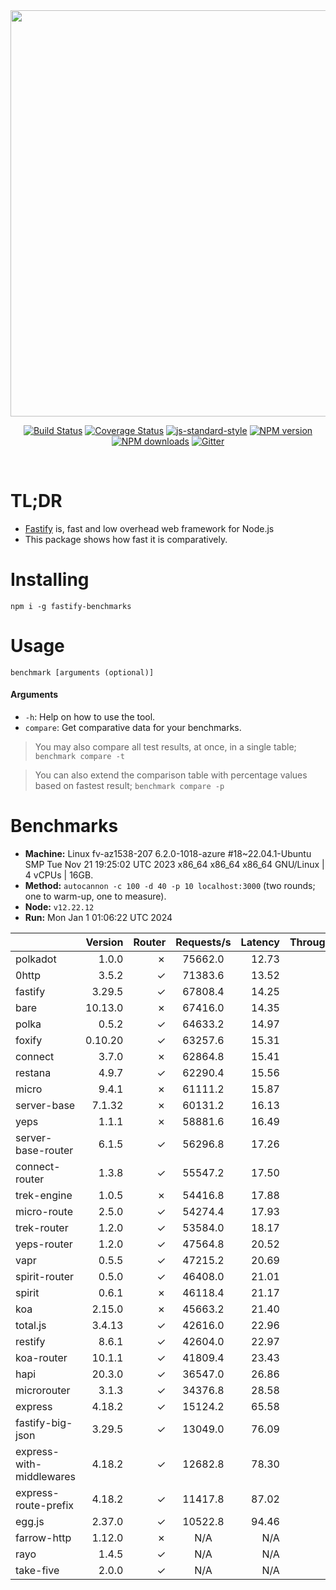 <div align="center">
<img src="https://github.com/fastify/graphics/raw/master/full-logo.png" width="650" height="auto"/>
</div>

<div align="center">

[![Build Status](https://travis-ci.org/fastify/fastify.svg?branch=master)](https://travis-ci.org/fastify/fastify)
[![Coverage Status](https://coveralls.io/repos/github/fastify/fastify/badge.svg?branch=master)](https://coveralls.io/github/fastify/fastify?branch=master)
[![js-standard-style](https://img.shields.io/badge/code%20style-standard-brightgreen.svg?style=flat)](http://standardjs.com/)
[![NPM version](https://img.shields.io/npm/v/fastify.svg?style=flat)](https://www.npmjs.com/package/fastify)
[![NPM downloads](https://img.shields.io/npm/dm/fastify.svg?style=flat)](https://www.npmjs.com/package/fastify) [![Gitter](https://badges.gitter.im/gitterHQ/gitter.svg)](https://gitter.im/fastify)
</div>
<br />

# TL;DR

* [Fastify](https://github.com/fastify/fastify) is, fast and low overhead web framework for Node.js
* This package shows how fast it is comparatively.

# Installing

```
npm i -g fastify-benchmarks
```

# Usage

```
benchmark [arguments (optional)]
```

#### Arguments

* `-h`: Help on how to use the tool.
* `compare`: Get comparative data for your benchmarks.

> You may also compare all test results, at once, in a single table; `benchmark compare -t`

> You can also extend the comparison table with percentage values based on fastest result; `benchmark compare -p`
# Benchmarks
* __Machine:__ Linux fv-az1538-207 6.2.0-1018-azure #18~22.04.1-Ubuntu SMP Tue Nov 21 19:25:02 UTC 2023 x86_64 x86_64 x86_64 GNU/Linux | 4 vCPUs | 16GB.
* __Method:__ `autocannon -c 100 -d 40 -p 10 localhost:3000` (two rounds; one to warm-up, one to measure).
* __Node:__ `v12.22.12`
* __Run:__ Mon Jan  1 01:06:22 UTC 2024

|                          | Version | Router | Requests/s | Latency | Throughput/Mb |
| :--                      | --:     | --:    | :-:        | --:     | --:           |
| polkadot                 | 1.0.0   | ✗      | 75662.0    | 12.73   | 13.49         |
| 0http                    | 3.5.2   | ✓      | 71383.6    | 13.52   | 12.73         |
| fastify                  | 3.29.5  | ✓      | 67808.4    | 14.25   | 12.09         |
| bare                     | 10.13.0 | ✗      | 67416.0    | 14.35   | 12.02         |
| polka                    | 0.5.2   | ✓      | 64633.2    | 14.97   | 11.53         |
| foxify                   | 0.10.20 | ✓      | 63257.6    | 15.31   | 10.38         |
| connect                  | 3.7.0   | ✗      | 62864.8    | 15.41   | 11.21         |
| restana                  | 4.9.7   | ✓      | 62290.4    | 15.56   | 11.11         |
| micro                    | 9.4.1   | ✗      | 61111.2    | 15.87   | 10.90         |
| server-base              | 7.1.32  | ✗      | 60131.2    | 16.13   | 10.72         |
| yeps                     | 1.1.1   | ✗      | 58881.6    | 16.49   | 10.50         |
| server-base-router       | 6.1.5   | ✓      | 56296.8    | 17.26   | 10.04         |
| connect-router           | 1.3.8   | ✓      | 55547.2    | 17.50   | 9.91          |
| trek-engine              | 1.0.5   | ✗      | 54416.8    | 17.88   | 8.93          |
| micro-route              | 2.5.0   | ✓      | 54274.4    | 17.93   | 9.68          |
| trek-router              | 1.2.0   | ✓      | 53584.0    | 18.17   | 8.79          |
| yeps-router              | 1.2.0   | ✓      | 47564.8    | 20.52   | 8.48          |
| vapr                     | 0.5.5   | ✓      | 47215.2    | 20.69   | 7.74          |
| spirit-router            | 0.5.0   | ✓      | 46408.0    | 21.01   | 8.28          |
| spirit                   | 0.6.1   | ✗      | 46118.4    | 21.17   | 8.22          |
| koa                      | 2.15.0  | ✗      | 45663.2    | 21.40   | 8.14          |
| total.js                 | 3.4.13  | ✓      | 42616.0    | 22.96   | 13.05         |
| restify                  | 8.6.1   | ✓      | 42604.0    | 22.97   | 7.68          |
| koa-router               | 10.1.1  | ✓      | 41809.4    | 23.43   | 7.46          |
| hapi                     | 20.3.0  | ✓      | 36547.0    | 26.86   | 6.52          |
| microrouter              | 3.1.3   | ✓      | 34376.8    | 28.58   | 6.13          |
| express                  | 4.18.2  | ✓      | 15124.2    | 65.58   | 2.70          |
| fastify-big-json         | 3.29.5  | ✓      | 13049.0    | 76.09   | 150.12        |
| express-with-middlewares | 4.18.2  | ✓      | 12682.8    | 78.30   | 4.86          |
| express-route-prefix     | 4.18.2  | ✓      | 11417.8    | 87.02   | 4.22          |
| egg.js                   | 2.37.0  | ✓      | 10522.8    | 94.46   | 3.70          |
| farrow-http              | 1.12.0  | ✗      | N/A        | N/A     | N/A           |
| rayo                     | 1.4.5   | ✓      | N/A        | N/A     | N/A           |
| take-five                | 2.0.0   | ✓      | N/A        | N/A     | N/A           |
